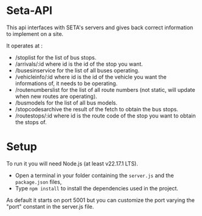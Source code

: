 # Seta-API
This api interfaces with SETA's servers and gives back correct information to implement on a site.

It operates at :

- /stoplist for the list of bus stops.
- /arrivals/:id where id is the id of the stop you want.
- /busesinservice for the list of all buses operating.
- /vehicleinfo/:id where id is the id of the vehicle you want the informations of, it needs to be operating.
- /routenumberslist for the list of all route numbers (not static, will update when new routes are operating).
- /busmodels for the list of all bus models.
- /stopcodesarchive the result of the fetch to obtain the bus stops.
- /routestops/:id where id is the route code of the stop you want to obtain the stops of.

# Setup
To run it you will need Node.js (at least v22.17.1 LTS).

- Open a terminal in your folder containing the `server.js` and the `package.json` files,
- Type `npm install` to install the dependencies used in the project.

As default it starts on port 5001 but you can customize the port varying the "port" constant in the server.js file.
